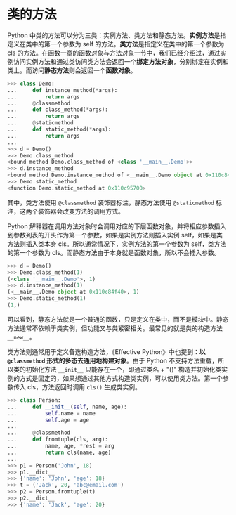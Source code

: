 # 类的方法

Python 中类的方法可以分为三类：实例方法、类方法和静态方法。**实例方法**是指定义在类中的第一个参数为 self 的方法。**类方法**是指定义在类中的第一个参数为 cls 的方法。在函数一章的函数对象与方法对象一节中，我们已经介绍过，通过实例访问实例方法和通过类访问类方法会返回一个**绑定方法对象**，分别绑定在实例和类上。而访问**静态方法**则会返回一个**函数对象**。

```python
>>> class Demo:
...     def instance_method(*args):
...         return args
...     @classmethod
...     def class_method(*args):
...         return args
...     @staticmethod
...     def static_method(*args):
...         return args
... 
>>> d = Demo()
>>> Demo.class_method
<bound method Demo.class_method of <class '__main__.Demo'>>
>>> d.instance_method
<bound method Demo.instance_method of <__main__.Demo object at 0x110c84f40>>
>>> Demo.static_method
<function Demo.static_method at 0x110c95700>
```

其中，类方法使用 `@classmethod` 装饰器标注，静态方法使用 `@staticmethod` 标注，这两个装饰器会改变方法的调用方式。

Python 解释器在调用方法对象时会调用对应的下层函数对象，并将相应参数插入到参数列表的开头作为第一个参数，如果是实例方法则插入实例 self，如果是类方法则插入类本身 cls。所以通常情况下，实例方法的第一个参数为 self，类方法的第一个参数为 cls。而静态方法由于本身就是函数对象，所以不会插入参数。

```python
>>> d = Demo()
>>> Demo.class_method(1)
(<class '__main__.Demo'>, 1)
>>> d.instance_method(1)
(<__main__.Demo object at 0x110c84f40>, 1)
>>> Demo.static_method(1)
(1,)
```

可以看到，静态方法就是一个普通的函数，只是定义在类中，而不是模块中。静态方法通常不依赖于类实例，但功能又与类紧密相关。最常见的就是类的构造方法 `__new__`。

类方法则通常用于定义备选构造方法，《Effective Python》中也提到：**以 `@classmethod` 形式的多态去通用地构建对象**。由于 Python 不支持方法重载，所以类的初始化方法 `__init__` 只能存在一个，即通过类名 + "()" 构造并初始化类实例的方式是固定的，如果想通过其他方式构造类实例，可以使用类方法。第一个参数传入 cls，方法返回时调用 `cls()` 生成类实例。

```python
>>> class Person:
...     def __init__(self, name, age):
...         self.name = name
...         self.age = age
...
...     @classmethod
...     def fromtuple(cls, arg):
...         name, age, *rest = arg
...         return cls(name, age)
...
>>> p1 = Person('John', 18)
>>> p1.__dict__
>>> {'name': 'John', 'age': 18}
>>> t = ('Jack', 20, 'abc@email.com')
>>> p2 = Person.fromtuple(t)
>>> p2.__dict__
>>> {'name': 'Jack', 'age': 20}
```

